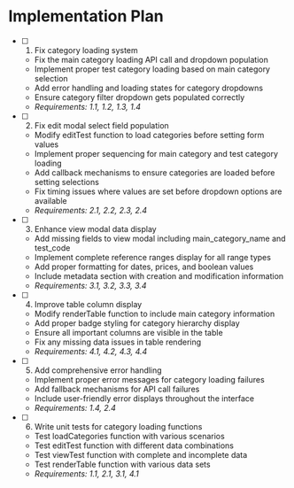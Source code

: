 # Implementation Plan

- [ ] 1. Fix category loading system
  - Fix the main category loading API call and dropdown population
  - Implement proper test category loading based on main category selection
  - Add error handling and loading states for category dropdowns
  - Ensure category filter dropdown gets populated correctly
  - _Requirements: 1.1, 1.2, 1.3, 1.4_

- [ ] 2. Fix edit modal select field population
  - Modify editTest function to load categories before setting form values
  - Implement proper sequencing for main category and test category loading
  - Add callback mechanisms to ensure categories are loaded before setting selections
  - Fix timing issues where values are set before dropdown options are available
  - _Requirements: 2.1, 2.2, 2.3, 2.4_

- [ ] 3. Enhance view modal data display
  - Add missing fields to view modal including main_category_name and test_code
  - Implement complete reference ranges display for all range types
  - Add proper formatting for dates, prices, and boolean values
  - Include metadata section with creation and modification information
  - _Requirements: 3.1, 3.2, 3.3, 3.4_

- [ ] 4. Improve table column display
  - Modify renderTable function to include main category information
  - Add proper badge styling for category hierarchy display
  - Ensure all important columns are visible in the table
  - Fix any missing data issues in table rendering
  - _Requirements: 4.1, 4.2, 4.3, 4.4_

- [ ] 5. Add comprehensive error handling
  - Implement proper error messages for category loading failures
  - Add fallback mechanisms for API call failures
  - Include user-friendly error displays throughout the interface
  - _Requirements: 1.4, 2.4_

- [ ] 6. Write unit tests for category loading functions
  - Test loadCategories function with various scenarios
  - Test editTest function with different data combinations
  - Test viewTest function with complete and incomplete data
  - Test renderTable function with various data sets
  - _Requirements: 1.1, 2.1, 3.1, 4.1_